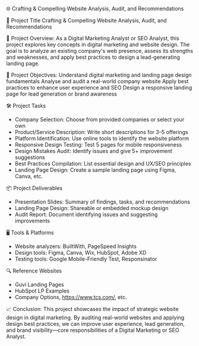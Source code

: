 🌐 Crafting & Compelling Website Analysis, Audit, and Recommendations

📌 Project Title
Crafting & Compelling Website Analysis, Audit, and Recommendations



🎯 Project Overview: As a Digital Marketing Analyst or SEO Analyst, this project explores key concepts in digital marketing and website design. The goal is to analyze an existing company's web presence, assess its strengths and weaknesses, and apply best practices to design a lead-generating landing page.



🧠 Project Objectives: Understand digital marketing and landing page design fundamentals
Analyse and audit a real-world company website
Apply best practices to enhance user experience and SEO
Design a responsive landing page for lead generation or brand awareness



🛠️ Project Tasks
* Company Selection: Choose from provided companies or select your own
* Product/Service Description: Write short descriptions for 3–5 offerings
* Platform Identification: Use online tools to identify the website platform
* Responsive Design Testing: Test 5 pages for mobile responsiveness
* Design Mistakes Audit: Identify issues and give 5+ improvement suggestions
* Best Practices Compilation: List essential design and UX/SEO principles
* Landing Page Design: Create a sample landing page using Figma, Canva, etc.



📦 Project Deliverables
* Presentation Slides: Summary of findings, tasks, and recommendations
* Landing Page Design: Shareable or embedded mockup design
* Audit Report: Document identifying issues and suggesting improvements



🖥️ Tools & Platforms
* Website analyzers: BuiltWith, PageSpeed Insights
* Design tools: Figma, Canva, Wix, HubSpot, Adobe XD
* Testing tools: Google Mobile-Friendly Test, Responsinator



🔍 Reference Websites
* Guvi Landing Pages
* HubSpot LP Examples
* Company Options, https://www.tcs.com/, etc.

📈 Conclusion: This project showcases the impact of strategic website design in digital marketing. By auditing real-world websites and applying design best practices, we can improve user experience, lead generation, and brand visibility—core responsibilities of a Digital Marketing or SEO Analyst.

